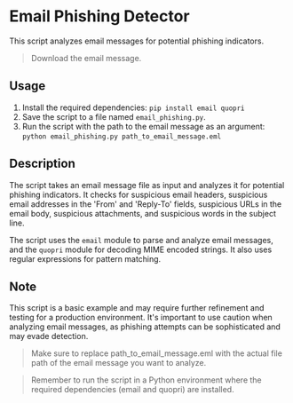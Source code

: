 # Email Phishing Detector

This script analyzes email messages for potential phishing indicators.

>Download the email message.

## Usage

1. Install the required dependencies: `pip install email quopri`
2. Save the script to a file named `email_phishing.py`.
3. Run the script with the path to the email message as an argument: `python email_phishing.py path_to_email_message.eml`

## Description

The script takes an email message file as input and analyzes it for potential phishing indicators. It checks for suspicious email headers, suspicious email addresses in the 'From' and 'Reply-To' fields, suspicious URLs in the email body, suspicious attachments, and suspicious words in the subject line.

The script uses the `email` module to parse and analyze email messages, and the `quopri` module for decoding MIME encoded strings. It also uses regular expressions for pattern matching.

## Note

This script is a basic example and may require further refinement and testing for a production environment. It's important to use caution when analyzing email messages, as phishing attempts can be sophisticated and may evade detection.

> Make sure to replace path_to_email_message.eml with the actual file path of the email message you want to analyze.

> Remember to run the script in a Python environment where the required dependencies (email and quopri) are installed.
